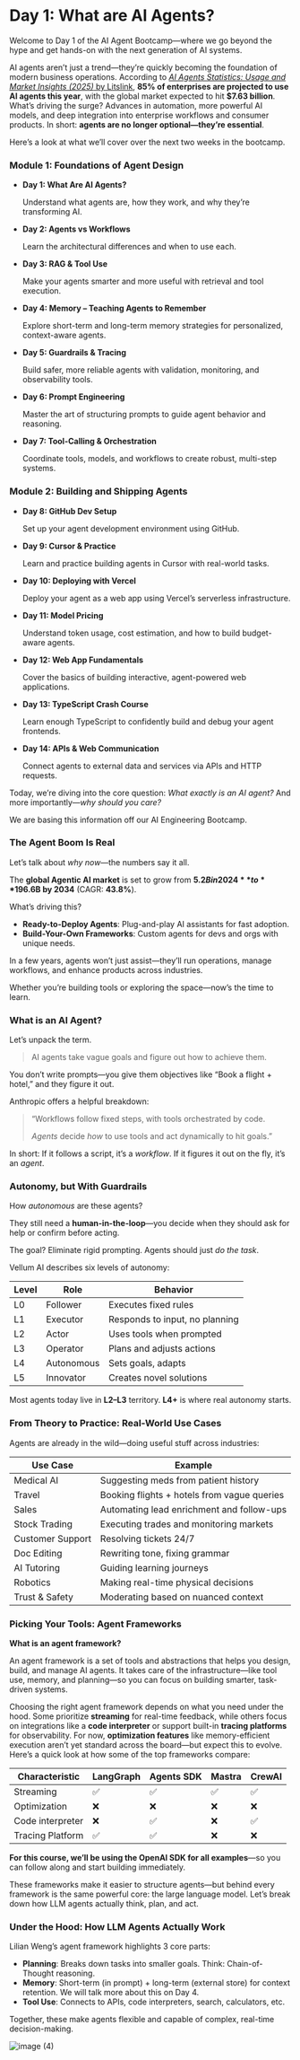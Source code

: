 # Day 1: What are AI Agents?

Welcome to Day 1 of the AI Agent Bootcamp—where we go beyond the hype and get hands-on with the next generation of AI systems.

AI agents aren’t just a trend—they’re quickly becoming the foundation of modern business operations. According to [*AI Agents Statistics: Usage and Market Insights (2025)* by Litslink](https://litslink.com/blog/ai-agent-statistics), **85% of enterprises are projected to use AI agents this year**, with the global market expected to hit **$7.63 billion**. What’s driving the surge? Advances in automation, more powerful AI models, and deep integration into enterprise workflows and consumer products. In short: **agents are no longer optional—they’re essential**.

Here’s a look at what we’ll cover over the next two weeks in the bootcamp. 

### Module 1: Foundations of Agent Design

- **Day 1: What Are AI Agents?**
    
    Understand what agents are, how they work, and why they’re transforming AI.
    
- **Day 2: Agents vs Workflows**
    
    Learn the architectural differences and when to use each.
    
- **Day 3: RAG & Tool Use**
    
    Make your agents smarter and more useful with retrieval and tool execution.
    
- **Day 4: Memory – Teaching Agents to Remember**
    
    Explore short-term and long-term memory strategies for personalized, context-aware agents.
    
- **Day 5: Guardrails & Tracing**
    
    Build safer, more reliable agents with validation, monitoring, and observability tools.
    
- **Day 6: Prompt Engineering**
    
    Master the art of structuring prompts to guide agent behavior and reasoning.
    
- **Day 7: Tool-Calling & Orchestration**
    
    Coordinate tools, models, and workflows to create robust, multi-step systems.
    

### Module 2: Building and Shipping Agents

- **Day 8: GitHub Dev Setup**
    
    Set up your agent development environment using GitHub.
    
- **Day 9: Cursor & Practice**
    
    Learn and practice building agents in Cursor with real-world tasks.
    
- **Day 10: Deploying with Vercel**
    
    Deploy your agent as a web app using Vercel’s serverless infrastructure.
    
- **Day 11: Model Pricing**
    
    Understand token usage, cost estimation, and how to build budget-aware agents.
    
- **Day 12: Web App Fundamentals**
    
    Cover the basics of building interactive, agent-powered web applications.
    
- **Day 13: TypeScript Crash Course**
    
    Learn enough TypeScript to confidently build and debug your agent frontends.
    
- **Day 14: APIs & Web Communication**
    
    Connect agents to external data and services via APIs and HTTP requests.
    

Today, we’re diving into the core question: *What exactly is an AI agent?* And more importantly—*why should you care?* 

We are basing this information off our AI Engineering Bootcamp. 

### The Agent Boom Is Real

Let’s talk about *why now*—the numbers say it all.

The **global Agentic AI market** is set to grow from **$5.2B in 2024** to **$196.6B by 2034** (CAGR: **43.8%**).

What’s driving this?

- **Ready-to-Deploy Agents**: Plug-and-play AI assistants for fast adoption.
- **Build-Your-Own Frameworks**: Custom agents for devs and orgs with unique needs.

In a few years, agents won’t just assist—they’ll run operations, manage workflows, and enhance products across industries.

Whether you’re building tools or exploring the space—now’s the time to learn.

### What is an AI Agent?

Let’s unpack the term.

> AI agents take vague goals and figure out how to achieve them.
> 

You don’t write prompts—you give them objectives like “Book a flight + hotel,” and they figure it out.

Anthropic offers a helpful breakdown:

> “Workflows follow fixed steps, with tools orchestrated by code.
> 
> 
> *Agents* decide *how* to use tools and act dynamically to hit goals.”
> 

In short: If it follows a script, it’s a *workflow*. If it figures it out on the fly, it’s an *agent*.

### Autonomy, but With Guardrails

How *autonomous* are these agents?

They still need a **human-in-the-loop**—you decide when they should ask for help or confirm before acting.

The goal? Eliminate rigid prompting. Agents should just *do the task*.

Vellum AI describes six levels of autonomy:

| Level | Role | Behavior |
| --- | --- | --- |
| L0 | Follower | Executes fixed rules |
| L1 | Executor | Responds to input, no planning |
| L2 | Actor | Uses tools when prompted |
| L3 | Operator | Plans and adjusts actions |
| L4 | Autonomous | Sets goals, adapts |
| L5 | Innovator | Creates novel solutions |

Most agents today live in **L2–L3** territory. **L4+** is where real autonomy starts.

### From Theory to Practice: Real-World Use Cases

Agents are already in the wild—doing useful stuff across industries:

| Use Case | Example |
| --- | --- |
| Medical AI | Suggesting meds from patient history |
| Travel | Booking flights + hotels from vague queries |
| Sales | Automating lead enrichment and follow-ups |
| Stock Trading | Executing trades and monitoring markets |
| Customer Support | Resolving tickets 24/7 |
| Doc Editing | Rewriting tone, fixing grammar |
| AI Tutoring | Guiding learning journeys |
| Robotics | Making real-time physical decisions |
| Trust & Safety | Moderating based on nuanced context |

### Picking Your Tools: Agent Frameworks

**What is an agent framework?**

An agent framework is a set of tools and abstractions that helps you design, build, and manage AI agents. It takes care of the infrastructure—like tool use, memory, and planning—so you can focus on building smarter, task-driven systems.

Choosing the right agent framework depends on what you need under the hood. Some prioritize **streaming** for real-time feedback, while others focus on integrations like a **code interpreter** or support built-in **tracing platforms** for observability. For now, **optimization features** like memory-efficient execution aren’t yet standard across the board—but expect this to evolve. Here’s a quick look at how some of the top frameworks compare:

| Characteristic | LangGraph | Agents SDK | Mastra | CrewAI |
| --- | --- | --- | --- | --- |
| Streaming | ✅ | ✅ | ✅ | ✅ |
| Optimization | ❌ | ❌ | ❌ | ❌ |
| Code interpreter | ❌ | ✅ | ❌ | ✅ |
| Tracing Platform | ✅ | ✅ | ❌ | ❌ |

**For this course, we’ll be using the OpenAI SDK for all examples**—so you can follow along and start building immediately.

These frameworks make it easier to structure agents—but behind every framework is the same powerful core: the large language model. Let’s break down how LLM agents actually think, plan, and act.

### Under the Hood: How LLM Agents Actually Work

Lilian Weng’s agent framework highlights 3 core parts:

- **Planning**: Breaks down tasks into smaller goals. Think: Chain-of-Thought reasoning.
- **Memory**: Short-term (in prompt) + long-term (external store) for context retention. We will talk more about this on Day 4.
- **Tool Use**: Connects to APIs, code interpreters, search, calculators, etc.

Together, these make agents flexible and capable of complex, real-time decision-making.

![image (4)](https://github.com/user-attachments/assets/98506998-45b9-41bf-b059-d7373ff3ce27)
